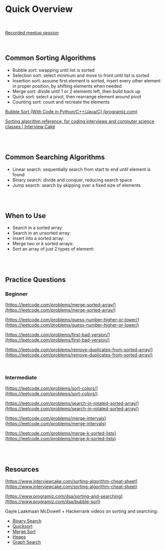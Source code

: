 # Quick Overview


<br>

[Recorded meetup session]()

<br>


## Common Sorting Algorithms

- Bubble sort: swapping until list is sorted
- Selection sort: select minimum and move to front until list is sorted
- Insertion sort: assume first element is sorted, insert every other element in proper position, by shifting elements when needed
- Merge sort: divide until 1 or 2 elements left, then build back up
- Quick sort: select a pivot, then rearrange element around pivot
- Counting sort: count and recreate the elements

[Bubble Sort (With Code in Python/C++/Java/C) (programiz.com)](https://www.programiz.com/dsa/bubble-sort)

[Sorting algorithm reference, for coding interviews and computer science classes | Interview Cake](https://www.interviewcake.com/sorting-algorithm-cheat-sheet)

<br>
<br>

## Common Searching Algorithms

- Linear search: sequentially search from start to end until element is found
- Binary search: divide and conquer, reducing search space
- Jump search: search by skipping over a fixed size of elements

<br>
<br>


## When to Use

- Search in a sorted array:
- Search in an unsorted array:
- Insert into a sorted array:
- Merge two or k sorted arrays:
- Sort an array of just 2 types of element:

<br>
<br>

## Practice Questions

### Beginner

[https://leetcode.com/problems/merge-sorted-array/](https://leetcode.com/problems/merge-sorted-array/)

[https://leetcode.com/problems/guess-number-higher-or-lower/](https://leetcode.com/problems/guess-number-higher-or-lower/)

[https://leetcode.com/problems/first-bad-version/](https://leetcode.com/problems/first-bad-version/)

[https://leetcode.com/problems/remove-duplicates-from-sorted-array/](https://leetcode.com/problems/remove-duplicates-from-sorted-array/)

<br>

### Intermediate

[https://leetcode.com/problems/sort-colors/](https://leetcode.com/problems/sort-colors/)

[https://leetcode.com/problems/search-in-rotated-sorted-array/](https://leetcode.com/problems/search-in-rotated-sorted-array/)

[https://leetcode.com/problems/merge-intervals](https://leetcode.com/problems/merge-intervals)

[https://leetcode.com/problems/merge-k-sorted-lists](https://leetcode.com/problems/merge-k-sorted-lists)

<br>
<br>

## Resources

[https://www.interviewcake.com/sorting-algorithm-cheat-sheet](https://www.interviewcake.com/sorting-algorithm-cheat-sheet)

[https://www.programiz.com/dsa/sorting-and-searching](https://www.programiz.com/dsa/bubble-sort)

Gayle Laakmaan McDowell + Hackerrank videos on sorting and searching:
- [Binary Search](https://youtu.be/P3YID7liBug)
- [Quicksort](https://youtu.be/SLauY6PpjW4)
- [Merge Sort](https://youtu.be/KF2j-9iSf4Q)
- [Heaps](https://youtu.be/t0Cq6tVNRBA)
- [Graph Search](https://youtu.be/zaBhtODEL0w)
